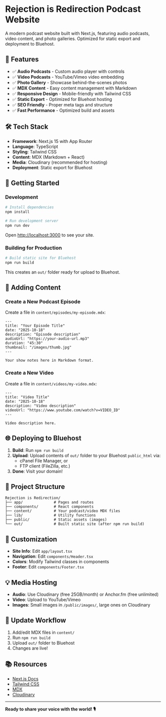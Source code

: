 # Rejection is Redirection Podcast Website

A modern podcast website built with Next.js, featuring audio podcasts, video content, and photo galleries. Optimized for static export and deployment to Bluehost.

## 🚀 Features

- ✅ **Audio Podcasts** - Custom audio player with controls
- ✅ **Video Podcasts** - YouTube/Vimeo video embedding
- ✅ **Photo Gallery** - Showcase behind-the-scenes photos
- ✅ **MDX Content** - Easy content management with Markdown
- ✅ **Responsive Design** - Mobile-friendly with Tailwind CSS
- ✅ **Static Export** - Optimized for Bluehost hosting
- ✅ **SEO Friendly** - Proper meta tags and structure
- ✅ **Fast Performance** - Optimized build and assets

## 🛠️ Tech Stack

- **Framework**: Next.js 15 with App Router
- **Language**: TypeScript
- **Styling**: Tailwind CSS
- **Content**: MDX (Markdown + React)
- **Media**: Cloudinary (recommended for hosting)
- **Deployment**: Static export for Bluehost

## 🚀 Getting Started

### Development

```bash
# Install dependencies
npm install

# Run development server
npm run dev
```

Open [http://localhost:3000](http://localhost:3000) to see your site.

### Building for Production

```bash
# Build static site for Bluehost
npm run build
```

This creates an `out/` folder ready for upload to Bluehost.

## 📝 Adding Content

### Create a New Podcast Episode

Create a file in `content/episodes/my-episode.mdx`:

```mdx
---
title: "Your Episode Title"
date: "2025-10-18"
description: "Episode description"
audioUrl: "https://your-audio-url.mp3"
duration: "45:30"
thumbnail: "/images/thumb.jpg"
---

Your show notes here in Markdown format.
```

### Create a New Video

Create a file in `content/videos/my-video.mdx`:

```mdx
---
title: "Video Title"
date: "2025-10-18"
description: "Video description"
videoUrl: "https://www.youtube.com/watch?v=VIDEO_ID"
---

Video description here.
```

## 🌐 Deploying to Bluehost

1. **Build**: Run `npm run build`
2. **Upload**: Upload contents of `out/` folder to your Bluehost `public_html` via:
   - cPanel File Manager, or
   - FTP client (FileZilla, etc.)
3. **Done**: Visit your domain!

## 📁 Project Structure

```
Rejection is Redirection/
├── app/              # Pages and routes
├── components/       # React components
├── content/          # Your podcast/video MDX files
├── lib/              # Utility functions
├── public/           # Static assets (images)
└── out/              # Built static site (after npm run build)
```

## 🎨 Customization

- **Site Info**: Edit `app/layout.tsx`
- **Navigation**: Edit `components/Header.tsx`
- **Colors**: Modify Tailwind classes in components
- **Footer**: Edit `components/Footer.tsx`

## 💡 Media Hosting

- **Audio**: Use Cloudinary (free 25GB/month) or Anchor.fm (free unlimited)
- **Video**: Upload to YouTube/Vimeo
- **Images**: Small images in `/public/images/`, large ones on Cloudinary

## 🔄 Update Workflow

1. Add/edit MDX files in `content/`
2. Run `npm run build`
3. Upload `out/` folder to Bluehost
4. Changes are live!

## 📚 Resources

- [Next.js Docs](https://nextjs.org/docs)
- [Tailwind CSS](https://tailwindcss.com)
- [MDX](https://mdxjs.com)
- [Cloudinary](https://cloudinary.com)

---

**Ready to share your voice with the world! 🎙️**
